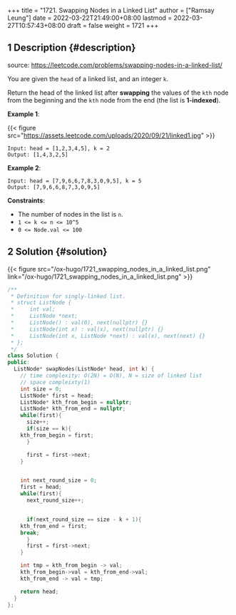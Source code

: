 +++
title = "1721. Swapping Nodes in a Linked List"
author = ["Ramsay Leung"]
date = 2022-03-22T21:49:00+08:00
lastmod = 2022-03-27T10:57:43+08:00
draft = false
weight = 1721
+++

## <span class="section-num">1</span> Description {#description}

source: <https://leetcode.com/problems/swapping-nodes-in-a-linked-list/>

You are given the `head` of a linked list, and an integer `k`.

Return the head of the linked list after **swapping** the values of the `kth` node from the beginning and the `kth` node from the end (the list is **1-indexed**).

**Example 1**:

{{< figure src="https://assets.leetcode.com/uploads/2020/09/21/linked1.jpg" >}}

```text
Input: head = [1,2,3,4,5], k = 2
Output: [1,4,3,2,5]
```

**Example 2**:

```text
Input: head = [7,9,6,6,7,8,3,0,9,5], k = 5
Output: [7,9,6,6,8,7,3,0,9,5]
```

**Constraints**:

-   The number of nodes in the list is `n`.
-   `1 <= k <= n <= 10^5`
-   `0 <= Node.val <= 100`


## <span class="section-num">2</span> Solution {#solution}

{{< figure src="/ox-hugo/1721_swapping_nodes_in_a_linked_list.png" link="/ox-hugo/1721_swapping_nodes_in_a_linked_list.png" >}}

```c++
/**
 * Definition for singly-linked list.
 * struct ListNode {
 *     int val;
 *     ListNode *next;
 *     ListNode() : val(0), next(nullptr) {}
 *     ListNode(int x) : val(x), next(nullptr) {}
 *     ListNode(int x, ListNode *next) : val(x), next(next) {}
 * };
 */
class Solution {
public:
  ListNode* swapNodes(ListNode* head, int k) {
    // time complexity: O(2N) = O(N), N = size of linked list
    // space compleixty(1)
    int size = 0;
    ListNode* first = head;
    ListNode* kth_from_begin = nullptr;
    ListNode* kth_from_end = nullptr;
    while(first){
      size++;
      if(size == k){
	kth_from_begin = first;
      }

      first = first->next;
    }


    int next_round_size = 0;
    first = head;
    while(first){
      next_round_size++;


      if(next_round_size == size - k + 1){
	kth_from_end = first;
	break;
      }
      first = first->next;
    }

    int tmp = kth_from_begin -> val;
    kth_from_begin->val = kth_from_end->val;
    kth_from_end -> val = tmp;

    return head;
  }
};
```
